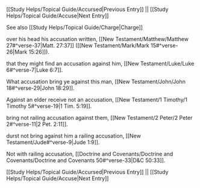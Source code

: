 [[Study Helps/Topical Guide/Accursed|Previous Entry]]  ||  [[Study Helps/Topical Guide/Accuse|Next Entry]]

 See also [[Study Helps/Topical Guide/Charge|Charge]]

 over his head his accusation written, [[New Testament/Matthew/Matthew 27#^verse-37|Matt. 27:37]] ([[New Testament/Mark/Mark 15#^verse-26|Mark 15:26]]).

 that they might find an accusation against him, [[New Testament/Luke/Luke 6#^verse-7|Luke 6:7]].

 What accusation bring ye against this man, [[New Testament/John/John 18#^verse-29|John 18:29]].

 Against an elder receive not an accusation, [[New Testament/1 Timothy/1 Timothy 5#^verse-19|1 Tim. 5:19]].

 bring not railing accusation against them, [[New Testament/2 Peter/2 Peter 2#^verse-11|2 Pet. 2:11]].

 durst not bring against him a railing accusation, [[New Testament/Jude#^verse-9|Jude 1:9]].

 Not with railing accusation, [[Doctrine and Covenants/Doctrine and Covenants/Doctrine and Covenants 50#^verse-33|D&C 50:33]].

[[Study Helps/Topical Guide/Accursed|Previous Entry]]  ||  [[Study Helps/Topical Guide/Accuse|Next Entry]]